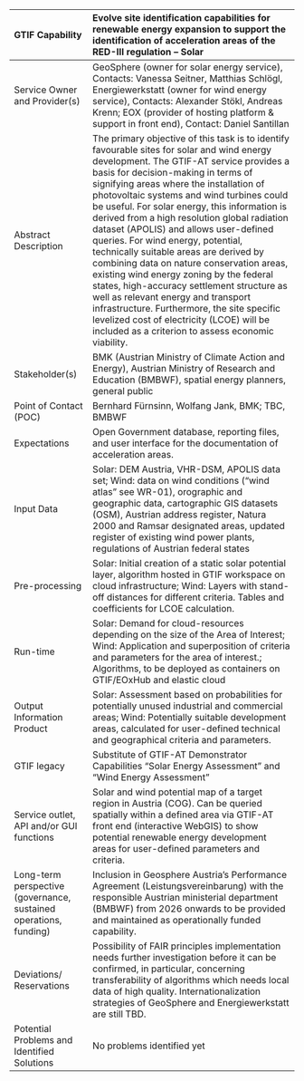 ﻿|GTIF Capability|**Evolve site identification capabilities for renewable energy expansion to support the identification of acceleration areas of the RED-III regulation – Solar** |
| :- | :- |
|Service Owner and Provider(s)|GeoSphere (owner for solar energy service), Contacts: Vanessa Seitner, Matthias Schlögl, Energiewerkstatt (owner for wind energy service), Contacts: Alexander Stökl, Andreas Krenn; EOX (provider of hosting platform & support in front end), Contact: Daniel Santillan|
|Abstract Description|The primary objective of this task is to identify favourable sites for solar and wind energy development. The GTIF-AT service provides a basis for decision-making in terms of signifying areas where the installation of photovoltaic systems and wind turbines could be useful. For solar energy, this information is derived from a high resolution global radiation dataset (APOLIS) and allows user-defined queries. For wind energy, potential, technically suitable areas are derived by combining data on nature conservation areas, existing wind energy zoning by the federal states, high-accuracy settlement structure as well as relevant energy and transport infrastructure. Furthermore, the site specific levelized cost of electricity (LCOE) will be included as a criterion to assess economic viability. |
|Stakeholder(s)|BMK (Austrian Ministry of Climate Action and Energy), Austrian Ministry of Research and Education (BMBWF), spatial energy planners, general public|
|Point of Contact (POC)|Bernhard Fürnsinn, Wolfang Jank, BMK; TBC, BMBWF|
|Expectations|Open Government database, reporting files, and user interface for the documentation of acceleration areas.|
|Input Data|Solar: DEM Austria, VHR-DSM, APOLIS data set; Wind: data on wind conditions (“wind atlas” see WR-01), orographic and geographic data, cartographic GIS datasets (OSM), Austrian address register, Natura 2000 and Ramsar designated areas, updated register of existing wind power plants, regulations of Austrian federal states|
|Pre-processing|Solar: Initial creation of a static solar potential layer, algorithm hosted in GTIF workspace on cloud infrastructure; Wind: Layers with stand-off distances for different criteria. Tables and coefficients for LCOE calculation.|
|Run-time|Solar: Demand for cloud-resources depending on the size of the Area of Interest; Wind: Application and superposition of criteria and parameters for the area of interest.; Algorithms, to be deployed as containers on GTIF/EOxHub and elastic cloud|
|Output Information Product|Solar: Assessment based on probabilities for potentially unused industrial and commercial areas; Wind: Potentially suitable development areas, calculated for user-defined technical and geographical criteria and parameters.|
|GTIF legacy|Substitute of GTIF-AT Demonstrator Capabilities “Solar Energy Assessment” and “Wind Energy Assessment”|
|Service outlet, API and/or GUI functions|Solar and wind potential map of a target region in Austria (COG). Can be queried spatially within a defined area via GTIF-AT front end (interactive WebGIS) to show potential renewable energy development areas for user-defined parameters and criteria.|
|Long-term perspective (governance, sustained operations, funding)|Inclusion in Geosphere Austria’s Performance Agreement (Leistungsvereinbarung) with the responsible Austrian ministerial department (BMBWF) from 2026 onwards to be provided and maintained as operationally funded capability.|
|Deviations/ Reservations|Possibility of FAIR principles implementation needs further investigation before it can be confirmed, in particular, concerning transferability of algorithms which needs local data of high quality. Internationalization strategies of GeoSphere and Energiewerkstatt are still TBD. |
|Potential Problems and Identified Solutions|No problems identified yet|


